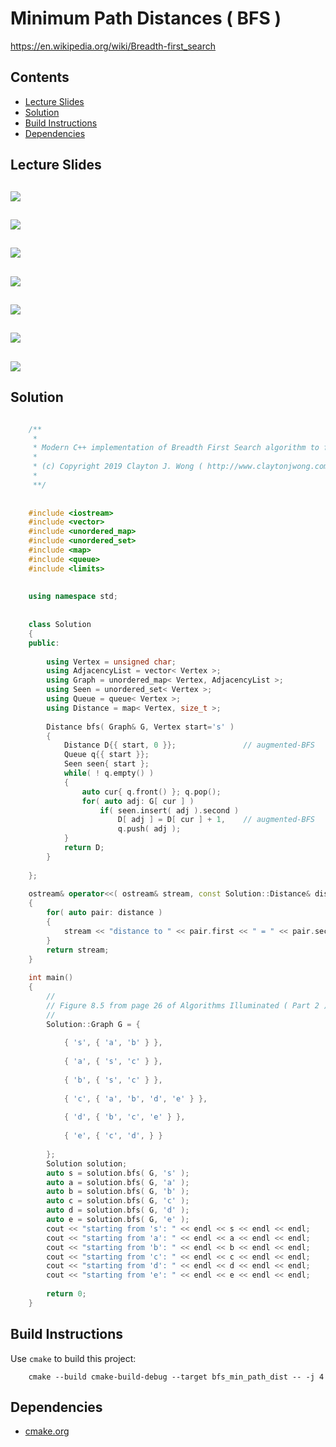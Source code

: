 # Minimum Path Distances ( BFS )
https://en.wikipedia.org/wiki/Breadth-first_search

## Contents
* [Lecture Slides](#lecture-slides)
* [Solution](#solution)
* [Build Instructions](#build-instructions)
* [Dependencies](#dependencies)

## Lecture Slides
![](https://github.com/claytonjwong/Algorithms-Stanford/blob/master/course2/bfs/documentation/bfs_01.png)
---
![](https://github.com/claytonjwong/Algorithms-Stanford/blob/master/course2/bfs/documentation/bfs_02.png)
---
![](https://github.com/claytonjwong/Algorithms-Stanford/blob/master/course2/bfs/documentation/bfs_03.png)
---
![](https://github.com/claytonjwong/Algorithms-Stanford/blob/master/course2/bfs/documentation/bfs_04.png)
---
![](https://github.com/claytonjwong/Algorithms-Stanford/blob/master/course2/bfs/documentation/bfs_05.png)
---
![](https://github.com/claytonjwong/Algorithms-Stanford/blob/master/course2/bfs/documentation/bfs_06.png)
---
![](https://github.com/claytonjwong/Algorithms-Stanford/blob/master/course2/bfs/documentation/bfs_07.png)
---


## Solution
```cpp

    /**
     *
     * Modern C++ implementation of Breadth First Search algorithm to find the single-source minimum path distances
     *
     * (c) Copyright 2019 Clayton J. Wong ( http://www.claytonjwong.com )
     *
     **/
    
    
    #include <iostream>
    #include <vector>
    #include <unordered_map>
    #include <unordered_set>
    #include <map>
    #include <queue>
    #include <limits>
    
    
    using namespace std;
    
    
    class Solution
    {
    public:
    
        using Vertex = unsigned char;
        using AdjacencyList = vector< Vertex >;
        using Graph = unordered_map< Vertex, AdjacencyList >;
        using Seen = unordered_set< Vertex >;
        using Queue = queue< Vertex >;
        using Distance = map< Vertex, size_t >;
    
        Distance bfs( Graph& G, Vertex start='s' )
        {
            Distance D{{ start, 0 }};               // augmented-BFS
            Queue q{{ start }};
            Seen seen{ start };
            while( ! q.empty() )
            {
                auto cur{ q.front() }; q.pop();
                for( auto adj: G[ cur ] )
                    if( seen.insert( adj ).second )
                        D[ adj ] = D[ cur ] + 1,    // augmented-BFS
                        q.push( adj );
            }
            return D;
        }
    
    };
    
    ostream& operator<<( ostream& stream, const Solution::Distance& distance )
    {
        for( auto pair: distance )
        {
            stream << "distance to " << pair.first << " = " << pair.second << endl;
        }
        return stream;
    }
    
    int main()
    {
        //
        // Figure 8.5 from page 26 of Algorithms Illuminated ( Part 2 )
        //
        Solution::Graph G = {
    
            { 's', { 'a', 'b' } },
    
            { 'a', { 's', 'c' } },
    
            { 'b', { 's', 'c' } },
    
            { 'c', { 'a', 'b', 'd', 'e' } },
    
            { 'd', { 'b', 'c', 'e' } },
    
            { 'e', { 'c', 'd', } }
    
        };
        Solution solution;
        auto s = solution.bfs( G, 's' );
        auto a = solution.bfs( G, 'a' );
        auto b = solution.bfs( G, 'b' );
        auto c = solution.bfs( G, 'c' );
        auto d = solution.bfs( G, 'd' );
        auto e = solution.bfs( G, 'e' );
        cout << "starting from 's': " << endl << s << endl << endl;
        cout << "starting from 'a': " << endl << a << endl << endl;
        cout << "starting from 'b': " << endl << b << endl << endl;
        cout << "starting from 'c': " << endl << c << endl << endl;
        cout << "starting from 'd': " << endl << d << endl << endl;
        cout << "starting from 'e': " << endl << e << endl << endl;
    
        return 0;
    }

```

## Build Instructions
Use ```cmake``` to build this project:

```
    cmake --build cmake-build-debug --target bfs_min_path_dist -- -j 4
```

## Dependencies
* [cmake.org](https://cmake.org)
